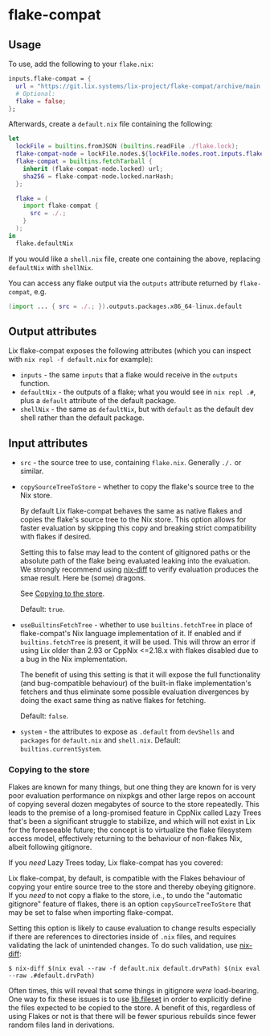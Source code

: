 # flake-compat

## Usage

To use, add the following to your `flake.nix`:

```nix
inputs.flake-compat = {
  url = "https://git.lix.systems/lix-project/flake-compat/archive/main.tar.gz";
  # Optional:
  flake = false;
};
```

Afterwards, create a `default.nix` file containing the following:

```nix
let
  lockFile = builtins.fromJSON (builtins.readFile ./flake.lock);
  flake-compat-node = lockFile.nodes.${lockFile.nodes.root.inputs.flake-compat};
  flake-compat = builtins.fetchTarball {
    inherit (flake-compat-node.locked) url;
    sha256 = flake-compat-node.locked.narHash;
  };

  flake = (
    import flake-compat {
      src = ./.;
    }
  );
in
  flake.defaultNix
```

If you would like a `shell.nix` file, create one containing the above, replacing `defaultNix` with `shellNix`.

You can access any flake output via the `outputs` attribute returned by `flake-compat`, e.g.

```nix
(import ... { src = ./.; }).outputs.packages.x86_64-linux.default
```

## Output attributes

Lix flake-compat exposes the following attributes (which you can inspect with `nix repl -f default.nix` for example):
- `inputs` - the same `inputs` that a flake would receive in the `outputs` function.
- `defaultNix` - the outputs of a flake; what you would see in `nix repl .#`, plus a `default` attribute of the default package.
- `shellNix` - the same as `defaultNix`, but with `default` as the default dev shell rather than the default package.

## Input attributes

- `src` - the source tree to use, containing `flake.nix`. Generally `./.` or similar.
- `copySourceTreeToStore` - whether to copy the flake's source tree to the Nix store.

  By default Lix flake-compat behaves the same as native flakes and copies the flake's source tree to the Nix store.
  This option allows for faster evaluation by skipping this copy and breaking strict compatibility with flakes if desired.

  Setting this to false may lead to the content of gitignored paths or the absolute path of the flake being evaluated leaking into the evaluation.
  We strongly recommend using [nix-diff] to verify evaluation produces the smae result.
  Here be (some) dragons.

  See [Copying to the store](#copying-to-the-store).

  Default: `true`.
- `useBuiltinsFetchTree` - whether to use `builtins.fetchTree` in place of flake-compat's Nix language implementation of it.
  If enabled and if `builtins.fetchTree` is present, it will be used.
  This will throw an error if using Lix older than 2.93 or CppNix <=2.18.x with flakes disabled due to a bug in the Nix implementation.

  The benefit of using this setting is that it will expose the full functionality (and bug-compatible behaviour) of the built-in flake implementation's fetchers and thus eliminate some possible evaluation divergences by doing the exact same thing as native flakes for fetching.

  Default: `false`.
- `system` - the attributes to expose as `.default` from `devShells` and `packages` for `default.nix` and `shell.nix`.
  Default: `builtins.currentSystem`.

### Copying to the store

Flakes are known for many things, but one thing they are known for is very poor evaluation performance on nixpkgs and other large repos on account of copying several dozen megabytes of source to the store repeatedly.
This leads to the premise of a long-promised feature in CppNix called Lazy Trees that's been a significant struggle to stabilize, and which will not exist in Lix for the foreseeable future; the concept is to virtualize the flake filesystem access model, effectively returning to the behaviour of non-flakes Nix, albeit following gitignore.

If you *need* Lazy Trees today, Lix flake-compat has you covered:

Lix flake-compat, by default, is compatible with the Flakes behaviour of copying your entire source tree to the store and thereby obeying gitignore.
If you *need* to not copy a flake to the store, i.e., to undo the "automatic gitignore" feature of flakes, there is an option `copySourceTreeToStore` that may be set to false when importing flake-compat.

Setting this option is likely to cause evaluation to change results especially if there are references to directories inside of `.nix` files, and requires validating the lack of unintended changes.
To do such validation, use [nix-diff]:

```
$ nix-diff $(nix eval --raw -f default.nix default.drvPath) $(nix eval --raw .#default.drvPath)
```

[nix-diff]: https://github.com/Gabriella439/nix-diff

Often times, this will reveal that some things in gitignore *were* load-bearing.
One way to fix these issues is to use [lib.fileset] in order to explicitly define the files expected to be copied to the store.
A benefit of this, regardless of using Flakes or not is that there will be fewer spurious rebuilds since fewer random files land in derivations.

[lib.fileset]: https://nixos.org/manual/nixpkgs/stable/#sec-functions-library-fileset
